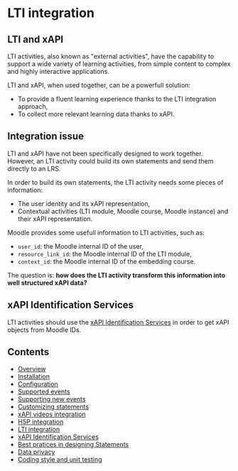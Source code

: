 # LTI integration


## LTI and xAPI

LTI activities, also known as "external activities", have the capability to support a wide variety of learning activities,
from simple content to complex and highly interactive applications.

LTI and xAPI, when used together, can be a powerfull solution:
- To provide a fluent learning experience thanks to the LTI integration approach,
- To collect more relevant learning data thanks to xAPI.


## Integration issue

LTI and xAPI have not been specifically designed to work together. However, an LTI activity could build its own statements and send them directly to an LRS.

In order to build its own statements, the LTI activity needs some pieces of information:

- The user identity and its xAPI representation,
- Contextual activities (LTI module, Moodle course, Moodle instance) and their xAPI representation.

Moodle provides some usefull information to LTI activities, such as:

- `user_id`: the Moodle internal ID of the user,
- `resource_link_id`: the Moodle internal ID of the LTI module,
- `context_id`: the Moodle internal ID of the embedding course.

The question is: **how does the LTI activity transform this information into well structured xAPI data?**


## xAPI Identification Services

LTI activities should use the [xAPI Identification Services](id.md) in order to get xAPI objects from Moodle IDs.


## Contents

* [Overview](../README.md)
* [Installation](install.md)
* [Configuration](config.md)
* [Supported events](events.md)
* [Supporting new events](extend.md)
* [Customizing statements](custom.md)
* [xAPI videos integration](vid.md)
* [H5P integration](h5p.md)
* [LTI integration](lti.md)
* [xAPI Identification Services](id.md)
* [Best pratices in designing Statements](best-practices.md)
* [Data privacy](privacy.md)
* [Coding style and unit testing](test.md)
